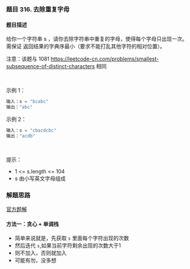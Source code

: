 ### 题目 316. 去除重复字母
#### 题目描述
给你一个字符串 s ，请你去除字符串中重复的字母，使得每个字母只出现一次。需保证 返回结果的字典序最小（要求不能打乱其他字符的相对位置）。

注意：该题与 1081 https://leetcode-cn.com/problems/smallest-subsequence-of-distinct-characters 相同

 

示例 1：

```js
输入：s = "bcabc"
输出："abc"
```
示例 2：

```js
输入：s = "cbacdcbc"
输出："acdb"
```
 

提示：

- 1 <= s.length <= 104
- s 由小写英文字母组成
### 解题思路
[官方题解](https://leetcode-cn.com/problems/remove-duplicate-letters/solution/qu-chu-zhong-fu-zi-mu-by-leetcode-soluti-vuso/)
#### 方法一：贪心 + 单调栈
- 简单来说就是，先获取 `s` 里面每个字符出现的次数
- 然后迭代 `s`,如果当前字符剩余出现的次数大于1
- 则不加入，否则就加入
- 可能有勿，没多想